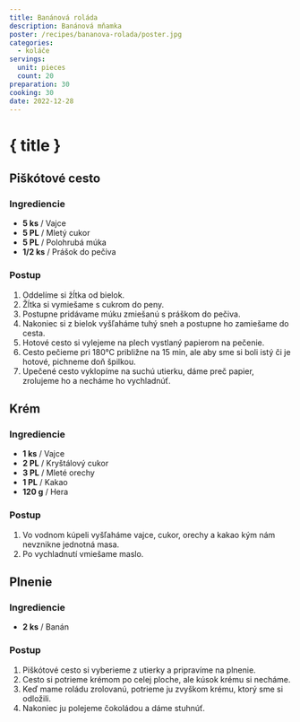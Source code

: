 ```yaml
---
title: Banánová roláda
description: Banánová mňamka
poster: /recipes/bananova-rolada/poster.jpg
categories:
  - koláče
servings:
  unit: pieces
  count: 20
preparation: 30
cooking: 30
date: 2022-12-28
---
```


# { title }

## Piškótové cesto

### Ingrediencie

- **5 ks** / Vajce
- **5 PL** / Mletý cukor
- **5 PL** / Polohrubá múka
- **1/2 ks** / Prášok do pečiva

### Postup

1. Oddelíme si žĺtka od bielok.
2. Žĺtka si vymiešame s cukrom do peny.
3. Postupne pridávame múku zmiešanú s práškom do pečiva.
4. Nakoniec si z bielok vyšľaháme tuhý sneh a postupne ho zamiešame do cesta.
5. Hotové cesto si vylejeme na plech vystlaný papierom na pečenie.
6. Cesto pečieme pri 180°C približne na 15 min, ale aby sme si boli istý či je hotové, pichneme doň špilkou.
7. Upečené cesto vyklopíme na suchú utierku, dáme preč papier, zrolujeme ho a necháme ho vychladnúť.

## Krém

### Ingrediencie

- **1 ks** / Vajce
- **2 PL** / Kryštálový cukor
- **3 PL** / Mleté orechy
- **1 PL** / Kakao
- **120 g** / Hera

### Postup

1. Vo vodnom kúpeli vyšľaháme vajce, cukor, orechy a kakao kým nám nevznikne jednotná masa.
2. Po vychladnutí vmiešame maslo.

## Plnenie

### Ingrediencie

- **2 ks** / Banán

### Postup

1. Piškótové cesto si vyberieme z utierky a pripravíme na plnenie.
2. Cesto si potrieme krémom po celej ploche, ale kúsok krému si necháme.
3. Keď mame roládu zrolovanú, potrieme ju zvyškom krému, ktorý sme si odložili.
4. Nakoniec ju polejeme čokoládou a dáme stuhnúť.
